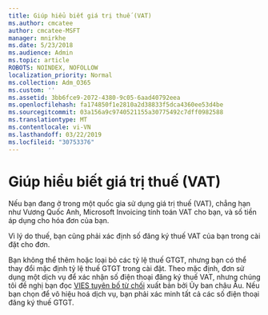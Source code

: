 ```yaml
---
title: Giúp hiểu biết giá trị thuế (VAT)
ms.author: cmcatee
author: cmcatee-MSFT
manager: mnirkhe
ms.date: 5/23/2018
ms.audience: Admin
ms.topic: article
ROBOTS: NOINDEX, NOFOLLOW
localization_priority: Normal
ms.collection: Adm_O365
ms.custom: ''
ms.assetid: 3bb6fce9-2072-4380-9c05-6aad40792eea
ms.openlocfilehash: fa174850f1e2810a2d38833f5dca4360ee53d4be
ms.sourcegitcommit: 03a156a9c9740521155a30775492c7dff0982588
ms.translationtype: MT
ms.contentlocale: vi-VN
ms.lasthandoff: 03/22/2019
ms.locfileid: "30753376"
---
```

# <a name="help-understanding-value-added-tax-vat"></a>Giúp hiểu biết giá trị thuế (VAT)

Nếu bạn đang ở trong một quốc gia sử dụng giá trị thuế (VAT), chẳng hạn như Vương Quốc Anh, Microsoft Invoicing tính toán VAT cho bạn, và số tiền áp dụng cho hóa đơn của bạn.
  
Vì lý do thuế, bạn cũng phải xác định số đăng ký thuế VAT của bạn trong cài đặt cho đơn.
  
Bạn không thể thêm hoặc loại bỏ các tỷ lệ thuế GTGT, nhưng bạn có thể thay đổi mặc định tỷ lệ thuế GTGT trong cài đặt. Theo mặc định, đơn sử dụng một dịch vụ để xác nhận số điện thoại đăng ký thuế VAT, nhưng chúng tôi đề nghị bạn đọc [VIES tuyên bố từ chối](https://go.microsoft.com/fwlink/?LinkID=841741) xuất bản bởi Ủy ban châu Âu. Nếu bạn chọn để vô hiệu hoá dịch vụ, bạn phải xác minh tất cả các số điện thoại đăng ký thuế GTGT. 
  


